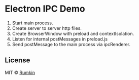 # Electron IPC Demo

1. Start main process.
2. Create server to server http files.
3. Create BrowserWindow with preload and contextIsolation.
4. Listen for internal postMessages in preload.js
5. Send postMessage to the main process via ipcRenderer.

## License

MIT © [Rumkin](https://rumk.in)
